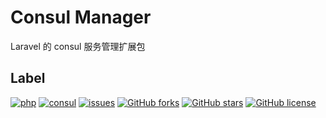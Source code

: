 # Consul Manager

Laravel 的 consul 服务管理扩展包

## Label

[![php](https://img.shields.io/badge/php-%3E7.0-blue)](https://www.php.net)
[![consul](https://img.shields.io/badge/consul-%3E1.9-blue)](https://www.swoole.com)
[![issues](https://img.shields.io/github/issues/jefferyjob/consul-manager)](https://github.com/jefferyjob/consul-manager/issues)
[![GitHub forks](https://img.shields.io/github/forks/jefferyjob/consul-manager)](https://github.com/jefferyjob/consul-manager)
[![GitHub stars](https://img.shields.io/github/stars/jefferyjob/consul-manager)](https://github.com/jefferyjob/consul-manager)
[![GitHub license](https://img.shields.io/github/license/jefferyjob/consul-manager)](https://github.com/jefferyjob/consul-manager/blob/master/LICENSE)


